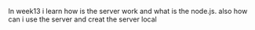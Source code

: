 In week13 i learn how is the server work and what is the node.js. 
also how can i use the server and creat the server local
